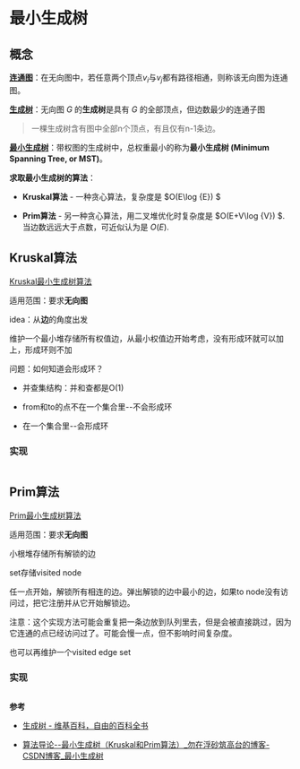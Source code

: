 # 最小生成树



## 概念

**<u>连通图</u>**：在无向图中，若任意两个顶点$v_i$与$v_j$都有路径相通，则称该无向图为连通图。

**<u>生成树</u>**：无向图 *G* 的**生成树**是具有 *G* 的全部顶点，但边数最少的连通子图

> 一棵生成树含有图中全部n个顶点，有且仅有n-1条边。

**<u>最小生成树</u>**：带权图的生成树中，总权重最小的称为**最小生成树 (Minimum Spanning Tree, or MST)**。



**求取最小生成树的算法**： 

- **Kruskal算法** - 一种贪心算法，复杂度是 $O(E\log {E}) $

- **Prim算法** - 另一种贪心算法，用二叉堆优化时复杂度是 $O(E+V\log {V}) $. 当边数远远大于点数，可近似认为是 $O(E)$.

  

## Kruskal算法

 [Kruskal最小生成树算法](https://lfool.github.io/LFool-Notes/algorithm/Kruskal%E6%9C%80%E5%B0%8F%E7%94%9F%E6%88%90%E6%A0%91%E7%AE%97%E6%B3%95.html) 

适用范围：要求**无向图**

idea：从**边**的角度出发

维护一个最小堆存储所有权值边，从最小权值边开始考虑，没有形成环就可以加上，形成环则不加

问题：如何知道会形成环？

- 并查集结构：并和查都是O(1)
- from和to的点不在一个集合里--不会形成环

- 在一个集合里--会形成环

### 实现

```python
```



## Prim算法

 [Prim最小生成树算法](https://lfool.github.io/LFool-Notes/algorithm/Prim%E6%9C%80%E5%B0%8F%E7%94%9F%E6%88%90%E6%A0%91%E7%AE%97%E6%B3%95.html) 

适用范围：要求**无向图**

小根堆存储所有解锁的边

set存储visited node

任一点开始，解锁所有相连的边。弹出解锁的边中最小的边，如果to node没有访问过，把它注册并从它开始解锁边。

注意：这个实现方法可能会重复把一条边放到队列里去，但是会被直接跳过，因为它连通的点已经访问过了。可能会慢一点，但不影响时间复杂度。

也可以再维护一个visited edge set

### 实现

```python

```



**参考**

- [生成树 - 维基百科，自由的百科全书](https://zh.wikipedia.org/wiki/%E7%94%9F%E6%88%90%E6%A0%91) 

- [算法导论--最小生成树（Kruskal和Prim算法）_勿在浮砂筑高台的博客-CSDN博客_最小生成树](https://blog.csdn.net/luoshixian099/article/details/51908175) 